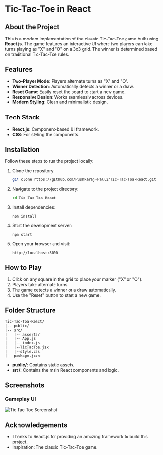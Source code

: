 # Tic-Tac-Toe in React

## About the Project

This is a modern implementation of the classic Tic-Tac-Toe game built using **React.js**. The game features an interactive UI where two players can take turns playing as "X" and "O" on a 3x3 grid. The winner is determined based on traditional Tic-Tac-Toe rules.

## Features

- **Two-Player Mode**: Players alternate turns as "X" and "O".
- **Winner Detection**: Automatically detects a winner or a draw.
- **Reset Game**: Easily reset the board to start a new game.
- **Responsive Design**: Works seamlessly across devices.
- **Modern Styling**: Clean and minimalistic design.

## Tech Stack

- **React.js**: Component-based UI framework.
- **CSS**: For styling the components.

## Installation

Follow these steps to run the project locally:

1. Clone the repository:

   ```bash
   git clone https://github.com/Pushkaraj-Palli/Tic-Tac-Toa-React.git
   ```

2. Navigate to the project directory:

   ```bash
   cd Tic-Tac-Toa-React
   ```

3. Install dependencies:

   ```bash
   npm install
   ```

4. Start the development server:

   ```bash
   npm start
   ```

5. Open your browser and visit:
   ```
   http://localhost:3000
   ```

## How to Play

1. Click on any square in the grid to place your marker ("X" or "O").
2. Players take alternate turns.
3. The game detects a winner or a draw automatically.
4. Use the "Reset" button to start a new game.

## Folder Structure

```
Tic-Tac-Toa-React/
|-- public/
|-- src/
|   |-- asserts/
|   |-- App.js
|   |-- index.js
|   |--TicTacToe.jsx
|   |--style.css
|-- package.json
```

- **public/**: Contains static assets.
- **src/**: Contains the main React components and logic.

## Screenshots

### Gameplay UI

![Tic Tac Toe Screenshot](https://via.placeholder.com/800x400.png?text=Add+a+screenshot+here)



## Acknowledgements

- Thanks to React.js for providing an amazing framework to build this project.
- Inspiration: The classic Tic-Tac-Toe game.
